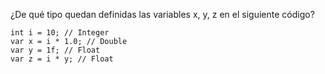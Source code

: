 ¿De qué tipo quedan definidas las variables x, y, z en el siguiente código?
```
int i = 10; // Integer
var x = i * 1.0; // Double
var y = 1f; // Float
var z = i * y; // Float
```
